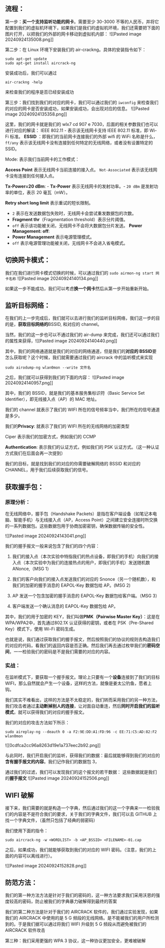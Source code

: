 ## 流程：
第一步：**买一个支持监听功能的网卡**。需要至少 30-3000 不等的人民币，并将它配置到我们的虚拟机环境下，如果我们是我们的虚拟机环境，我们还需要把下面的图片打开，以把我们的外部的网卡移动到虚拟机内部：
![[Pasted image 20240924135008.png]]



第二步：在 Linux 环境下安装我们的 air-crackng。具体的安装指令如下：
```shell
sudo apt-get update
sudo apt-get install aircrack-ng
```

安装成功后，我们可以通过
```
air-crackng -help
```
来检查我们的程序是否已经安装成功

第三步：我们找到我们的对应的网卡，我们可以通过我们的 `iwconfig` 来检查我们的对应的网卡是否安装成功，如果安装成功，会出现对应的信息。
![[Pasted image 20240924135358.png]]

这里，我们的网卡就是我们的 wlx7 cd 907 e 7030，后面的相关参数我们也可以进行对应的解读：
IEEE 802.11  - 表示该无线网卡支持 IEEE 802.11 标准，即 Wi-Fi 标准。
**ESSID** ：即我们的当前网卡连接我们的外部 wifi 的 WiFi
名称是什么，`ff/any` 表示该无线网卡没有连接到任何特定的无线网络，或者没有设置特定的 SSID。

Mode: 表示我们当前网卡的工作模式：

**Access Point** 表示无线网卡当前连接的接入点。 `Not-Associated` 表示该无线网卡没有连接到任何接入点。

**Tx-Power=20 dBm**:    - **Tx-Power** 表示无线网卡的发射功率。- `20 dBm` 是发射功率的单位，表示 20 毫瓦（mW）。

**Retry short long limit** 表示重试的短长限制。
- `2` 表示在发送数据包失败时，无线网卡会尝试重发数据包的次数。
- **Fragment thr**（Fragmentation threshold）表示分片阈值。
- `off` 表示该功能被关闭，无线网卡不会将大数据包分片发送。
**Power Management: off**:    
- **Power Management** 表示电源管理模式。
- `off` 表示电源管理功能被关闭，无线网卡不会进入省电模式。

## 切换网卡模式：
我们在我们进行网卡模式切换的时候，可以通过我们的 `sudo airmon-ng start 网卡名称`
![[Pasted image 20240924140134.png]]

如果这一步不能成功，我们可以考虑**换一个网卡**然后从第一步开始重新开始。

## 监听目标网络：
在我们的上一步完成后，我们就可以去进行我们的监听目标网络，我们这一步的目的是，**获取目标网络的**BSSID, 和对应的 channel。

当然，我们的这一步也可以不通过我们的 air-dump 来完成，我们还可以通过我们的属性来获得，![[Pasted image 20240924140440.png]]

其中，我们的网络通道就是我们的对应的网络通道，但是我们的**对应的 BSSID**要怎么获取呢？这个时候，我们就需要通过我们的 aircrack 中的监听模式来实现

```shell
sudo airodump-ng wlan0mon --write 文件名
```

之后，我们就可以获得到我们的下面的内容：
![[Pasted image 20240924140957.png]]

其中，我们的 BSSID，就是我们的基本服务集标识符（Basic Service Set Identifier），即无线接入点（AP）的 MAC 地址。

我们的 channel 就表示了我们的 WIFI 所在的信号频率当中，我们所在的信号通道是多少。

我们的**Privacy**: 就表示了我们的 WIFI 所在的无线网络的加密类型

Ciper 表示我们的加密方式，例如我们的 CCMP

**Authentication**: 表示我们的认证方式，例如我们的 PSK 认证方式。（这一种认证方式我们在后面会再一次提到）

我们的目标，就是找到我们的对应的你需要破解网络的 BSSID 和对应的 CHANNEL，用于我们后续获取我们的信号。

## 获取握手包：
### 原理分析：
在无线网络中，握手包（Handshake Packets）是指在客户端设备（如笔记本电脑、智能手机）与无线接入点（AP，Access Point）之间建立安全连接时所交换的一系列数据包。这些数据包用于协商加密密钥，确保数据传输的安全性。

![[Pasted image 20240924143041.png]]

我们的握手报文一般来说包含了我们的四个内容：
1. 我们的接入点（本次实验中特指我们的热点设备，即我们的手机）向我们的接入点（本次实验中为我们的连接热点的用户，即我们的手机）发送随机数 ANonce,（MSG 1）

2. 我们的客户向我们的接入点发送我们的对应的 Snonce（另一个随机数），和我们的加密的握手消息的 EAPOL-Key 数据包给 AP。(MSG 2)

3. AP 发送一个包含加密的握手消息的 EAPOL-Key 数据包给客户端。（MSG 3）

4. 客户端发送一个确认消息的 EAPOL-Key 数据包给 AP。

其中，我们的用于加密的 KEY，我们叫做**PMK（Pairwise Master Key）**：这是在 WPA/WPA2中，首先通过802.1X 认证获得的密钥，或者在 PSK（Pre-Shared Key）模式下，使用 Wi-Fi 密码生成。

也就是说，我们通过获取我们的握手报文，然后按照我们的协议的规则去构造我们的对应的代码，看我们的返回内容是否正确。然后我们再去通过枚举我们的**密码空间**，一一检验我们的密码是不是我们需要的对应的内容。

### 实战：
在监听模式下，要获取一个握手报文。理论上只要有一个**设备**连接到了我们的目标 WIFI，那么自然就会产生一个设备，这样的方法，就像是姜太公钓鱼，愿者上钩。

我们其实不难看出，这样的方法是不太稳定的，我们转而采用我们的另一种方法，我们攻击者通过**主动断掉别人的连接**，让对面自动重连，然后**同时开启我们的监听模式**，就可以获得我们的对应的握手报文。

我们的对应的攻击方法如下所示：

```
sudo aireplay-ng --deauth 0 -a F2:9E:DD:A1:FD:96 -c EE:71:C5:AD:82:F2 wlan0mon
```

![[0cdfca2cc96a8263d19e1a737eec2b92.png]]

与此同时，我们开启我们的监听，获得我们的数据：最后就能够得到我们的对应的**含有握手报文的内容**。我们记作我们的数据包 3，

通过我们的过滤，我们可以发现我们的这个报文的若干数据：
这些数据就是我们的**握手报文** ![[Pasted image 20240924152506.png]]


## WIFI 破解
接下来，我们需要的就是构造一个字典，然后通过我们的这一个字典来一一检验我们的内容是不是符合我们的要求，关于我们的字典文件，我们可以去 GITHUB 上找一个字典文件，（虽然只包括了经典的弱密码）

我们使用下面的指令：
```
sudo aircrack-ng -w <WORDLIST> -b <AP_BSSID> <FILENAME>-01.cap
```

之后，如果成功，我们就能够获取到我们的对应的 WIFI 密码。（注意，我们的上面的内容可以离线进行）。

![[Pasted image 20240924152828.png]]

## 防范方法：
我们的第一种方法方法是针对于我们的密码的，这一种方法要求我们采用沃恩的强度较高的密码，防止被我们的字典暴力破解得到最终的答案

我们的第二种方法是针对于我们的 AIRCRACK 软件的，我们通过实验发现，如果我们的 AIRCRACK 中使用的是 5 G 频段的无线网络。是不能被我们的用户所检测到的。于是我们据可以通过将我们 WIFI 升级到 5 G 频段从而避免被我们的 AIRCRACK 软件攻击

第三种：我们采用更强的 WPA 3 协议，这一种协议更加安全，更难被破解
